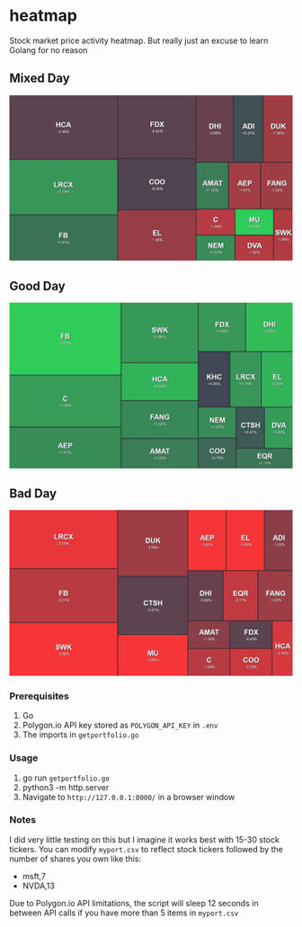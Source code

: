 # heatmap
Stock market price activity heatmap. But really just an excuse to learn Golang for no reason

## Mixed Day
![Mixed Day](images/myport.JPG)

## Good Day
![Good Day](images/myportgreen.JPG)

## Bad Day
![Bad Day](images/myportred.JPG)

### Prerequisites
1. Go
2. Polygon.io API key stored as `POLYGON_API_KEY` in `.env`
3. The imports in `getportfolio.go`

### Usage
1. go run `getportfolio.go`
2. python3 -m http.server
3. Navigate to `http://127.0.0.1:8000/` in a browser window

### Notes
I did very little testing on this but I imagine it works best with 15-30 stock tickers.  You can modify `myport.csv` to reflect stock tickers followed by the number of shares you own like this:
* msft,7  
* NVDA,13  

Due to Polygon.io API limitations, the script will sleep 12 seconds in between API calls if you have more than 5 items in `myport.csv`
